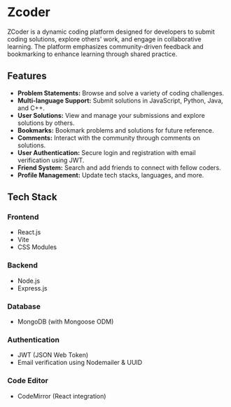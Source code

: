 # Zcoder
ZCoder is a dynamic coding platform designed for developers to submit coding solutions, explore others' work, and engage in collaborative learning. The platform emphasizes community-driven feedback and bookmarking to enhance learning through shared practice.

## Features

- **Problem Statements:** Browse and solve a variety of coding challenges.
- **Multi-language Support:** Submit solutions in JavaScript, Python, Java, and C++.
- **User Solutions:** View and manage your submissions and explore solutions by others.
- **Bookmarks:** Bookmark problems and solutions for future reference.
- **Comments:** Interact with the community through comments on solutions.
- **User Authentication:** Secure login and registration with email verification using JWT.
- **Friend System:** Search and add friends to connect with fellow coders.
- **Profile Management:** Update tech stacks, languages, and more.

##  Tech Stack

### Frontend
- React.js
- Vite
- CSS Modules

### Backend
- Node.js
- Express.js

### Database
- MongoDB (with Mongoose ODM)

### Authentication
- JWT (JSON Web Token)
- Email verification using Nodemailer & UUID

### Code Editor
- CodeMirror (React integration)
